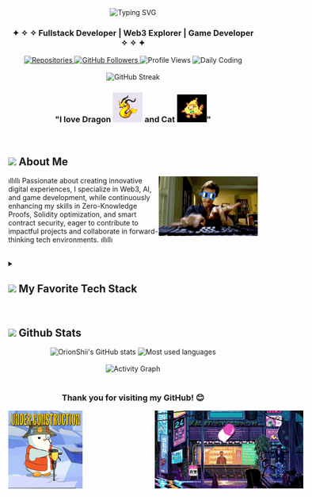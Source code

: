 <div align="center">
  <img src="https://readme-typing-svg.herokuapp.com?font=Fira+Code&weight=600&size=30&pause=1000&color=00E1FF&center=true&vCenter=true&random=false&width=435&lines=Hi%2C+I'm+Okky;aka+OrionShii;Web3+Dev+%26+Game+Dev" alt="Typing SVG" />
  <h3>✦ ✧ ✧ Fullstack Developer | Web3 Explorer | Game Developer ✧ ✧ ✦</h3>
</div>
<div align="center">
  <a href="https://github.com/OrionShii?tab=repositories">
    <img src="https://img.shields.io/badge/Repositories-30+-5BC0EB?style=for-the-badge&logo=github&labelColor=0D1117" alt="Repositories">
  </a>
  <a href="https://github.com/OrionShii?tab=followers">
    <img src="https://img.shields.io/github/followers/OrionShii?style=for-the-badge&logo=github&color=5BC0EB&labelColor=0D1117" alt="GitHub Followers">
  </a>
  <img src="https://komarev.com/ghpvc/?username=OrionShii&label=Profile+Views&color=5BC0EB&style=for-the-badge&labelColor=0D1117" alt="Profile Views">
  <img src="https://img.shields.io/badge/Daily+Coding-5%2B+Hours-5BC0EB?style=for-the-badge&logo=visual-studio-code&labelColor=0D1117" alt="Daily Coding">
</div>

<br>
<div align="center">
  <img src="https://github-readme-streak-stats.herokuapp.com?user=OrionShii&theme=tokyonight&hide_border=true&border_radius=10&background=0D1117&ring=00E1FF&fire=00B8FF&currStreakLabel=00E1FF" alt="GitHub Streak" />
</div>
<div align="center">
  <h3>
    "I love Dragon <img src="Assets/dragon.gif" width="60" /> and Cat <img src="Assets/catcheese.gif" width="60" />"
  </h3>
</div>
<br>

## <img src="https://media2.giphy.com/media/QssGEmpkyEOhBCb7e1/giphy.gif?cid=ecf05e47a0n3gi1bfqntqmob8g9aid1oyj2wr3ds3mg700bl&rid=giphy.gif" width="28"> About Me

<img src="Assets/code.gif" width="200" align="right" />

ıllıllı Passionate about creating innovative digital experiences, I specialize in Web3, AI, and game development, while continuously enhancing my skills in Zero-Knowledge Proofs, Solidity optimization, and smart contract security, eager to contribute to impactful projects and collaborate in forward-thinking tech environments. ıllıllı

<br>
<details>
<summary><h2> <img src="https://media2.giphy.com/media/v1.Y2lkPTc5MGI3NjExM3RoaXd3emhkcGdhMmRoeXJ3NDF3MnZuMWl4Mmdkc2h0YnlrNGl2eSZlcD12MV9pbnRlcm5hbF9naWZfYnlfaWQmY3Q9Zw/3hLW6IdSX4CMW8RrBn/giphy.gif" width="30"> My Favorite Tech Stack</h2></summary>
<div align="center">

### **Programming Languages**
![JavaScript](https://img.shields.io/badge/javascript-%23323330.svg?style=for-the-badge&logo=javascript&logoColor=%23F7DF1E)
![TypeScript](https://img.shields.io/badge/typescript-%23007ACC.svg?style=for-the-badge&logo=typescript&logoColor=white)
![Python](https://img.shields.io/badge/python-3670A0?style=for-the-badge&logo=python&logoColor=ffdd54)
![Solidity](https://img.shields.io/badge/Solidity-%23363636.svg?style=for-the-badge&logo=solidity&logoColor=white)
![Rust](https://img.shields.io/badge/rust-%23000000.svg?style=for-the-badge&logo=rust&logoColor=white)
![Go](https://img.shields.io/badge/go-%2300ADD8.svg?style=for-the-badge&logo=go&logoColor=white)
![PHP](https://img.shields.io/badge/PHP-777BB4?style=for-the-badge&logo=php&logoColor=white)

### **Frontend & Frameworks**
![React](https://img.shields.io/badge/react-%2320232a.svg?style=for-the-badge&logo=react&logoColor=%2361DAFB)
![Next JS](https://img.shields.io/badge/Next-black?style=for-the-badge&logo=next.js&logoColor=white)
![Vue.js](https://img.shields.io/badge/vue.js-%2335495e.svg?style=for-the-badge&logo=vuedotjs&logoColor=%234FC08D)
![Three.js](https://img.shields.io/badge/threejs-black?style=for-the-badge&logo=three.js&logoColor=white)
![TailwindCSS](https://img.shields.io/badge/tailwindcss-%2338B2AC.svg?style=for-the-badge&logo=tailwind-css&logoColor=white)
![Vite](https://img.shields.io/badge/Vite-B73BFE?style=for-the-badge&logo=vite&logoColor=FFD62E)

### **Backend**
![Node.js](https://img.shields.io/badge/node.js-6DA55F?style=for-the-badge&logo=node.js&logoColor=white)
![Express.js](https://img.shields.io/badge/express.js-%23404d59.svg?style=for-the-badge&logo=express&logoColor=%2361DAFB)
![AdonisJS](https://img.shields.io/badge/adonisjs-%23220052.svg?style=for-the-badge&logo=adonisjs&logoColor=white)
![Laravel](https://img.shields.io/badge/laravel-%23FF2D20.svg?style=for-the-badge&logo=laravel&logoColor=white)

### **Blockchain**
![Web3.js](https://img.shields.io/badge/web3.js-F16822?style=for-the-badge&logo=web3.js&logoColor=white)
![Ethereum](https://img.shields.io/badge/Ethereum-3C3C3D?style=for-the-badge&logo=Ethereum&logoColor=white)
![Hardhat](https://img.shields.io/badge/Hardhat-181717?style=for-the-badge&logo=ethereum&logoColor=F7DF1E)
![Foundry](https://img.shields.io/badge/Foundry-%23000000.svg?style=for-the-badge&logo=forge&logoColor=white)

### **Databases**
![MongoDB](https://img.shields.io/badge/MongoDB-%234ea94b.svg?style=for-the-badge&logo=mongodb&logoColor=white)
![MySQL](https://img.shields.io/badge/mysql-4479A1.svg?style=for-the-badge&logo=mysql&logoColor=white)
![Postgres](https://img.shields.io/badge/postgres-%23316192.svg?style=for-the-badge&logo=postgresql&logoColor=white)

### **Tools & DevOps**
![Docker](https://img.shields.io/badge/docker-%230db7ed.svg?style=for-the-badge&logo=docker&logoColor=white)
![Vercel](https://img.shields.io/badge/vercel-%23000000.svg?style=for-the-badge&logo=vercel&logoColor=white)
![Git](https://img.shields.io/badge/Git-F05032?style=for-the-badge&logo=git&logoColor=white)

### **Game Development**
![Unity](https://img.shields.io/badge/unity-%23000000.svg?style=for-the-badge&logo=unity&logoColor=white)
![Unreal Engine](https://img.shields.io/badge/unrealengine-%23313131.svg?style=for-the-badge&logo=unrealengine&logoColor=white)

### **AI & Experimental**
![TensorFlow](https://img.shields.io/badge/TensorFlow-%23FF6F00.svg?style=for-the-badge&logo=TensorFlow&logoColor=white)
![Ollama](https://img.shields.io/badge/Ollama-000000?style=for-the-badge&logoColor=white)
![Arduino](https://img.shields.io/badge/-Arduino-00979D?style=for-the-badge&logo=Arduino&logoColor=white)

</div>
</details>

<br>

## <img src="https://media4.giphy.com/media/v1.Y2lkPTc5MGI3NjExa25qd2JwM2gzc3h1cmI4ZW5yemNxbnNxZTIwODUwbnRpOWJqMjF5diZlcD12MV9pbnRlcm5hbF9naWZfYnlfaWQmY3Q9Zw/2IudUHdI075HL02Pkk/giphy.gif" width="50"> Github Stats

<div align="center">
  <img width="45%" height="160px" src="https://github-readme-stats.vercel.app/api?username=OrionShii&show_icons=true&count_private=true&hide_border=true&title_color=00e1ff&icon_color=00b4ff&text_color=c9d1d9&bg_color=0d1117" alt="OrionShii's GitHub stats" />
  <img width="35%" height="160px" src="https://github-readme-stats.vercel.app/api/top-langs/?username=OrionShii&layout=compact&hide_border=true&title_color=00e1ff&text_color=c9d1d9&bg_color=0d1117" alt="Most used languages" />
</div>

<br>
<div align="center">
  <img src="https://github-readme-activity-graph.vercel.app/graph?username=OrionShii&bg_color=0d1117&color=00e1ff&line=00b4ff&point=ffffff&area=true&hide_border=true" alt="Activity Graph" width="80%">
</div>
<br>
<div align="center">
  <h3>Thank you for visiting my GitHub! 😊</h3>
</div>
<div align="center" style="display: flex; justify-content: space-between; width: 100%; max-width: 600px;">
  <img src="Assets/underc.gif" width="150" alt="Left GIF">
<span>&nbsp;&nbsp;&nbsp;&nbsp;&nbsp;&nbsp;&nbsp;&nbsp;&nbsp;&nbsp;&nbsp;&nbsp;&nbsp;&nbsp;&nbsp;&nbsp;&nbsp;&nbsp;&nbsp;&nbsp;&nbsp;&nbsp;&nbsp;&nbsp;&nbsp;&nbsp;&nbsp;&nbsp;&nbsp;&nbsp;&nbsp;&nbsp;&nbsp;&nbsp;&nbsp;&nbsp;&nbsp;</span> <!-- Space between GIFs -->
  <img src="Assets/alone.gif" width="300" alt="Center GIF" style="margin-left: auto; margin-right: auto;">
<span>&nbsp;&nbsp;&nbsp;&nbsp;&nbsp;&nbsp;&nbsp;&nbsp;&nbsp;&nbsp;&nbsp;&nbsp;&nbsp;&nbsp;&nbsp;&nbsp;&nbsp;&nbsp;&nbsp;&nbsp;&nbsp;&nbsp;&nbsp;&nbsp;&nbsp;&nbsp;&nbsp;&nbsp;&nbsp;&nbsp;&nbsp;&nbsp;&nbsp;&nbsp;&nbsp;&nbsp;&nbsp;</span> <!-- Space between GIFs -->
  <img src="Assets/earth.gif" width="150" alt="Right GIF">
</div>


